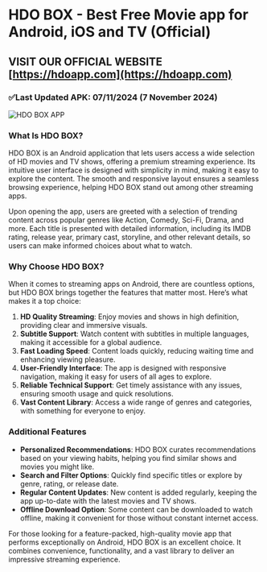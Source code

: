 

# HDO BOX - Best Free Movie app for Android, iOS and TV (Official)

## VISIT OUR OFFICIAL WEBSITE [https://hdoapp.com](https://hdoapp.com)

### ✅Last Updated APK: 07/11/2024 (7 November 2024)

![HDO BOX APP](https://hdoapp.com/images/banner_hdo_box.png)



### What Is HDO BOX?

HDO BOX is an Android application that lets users access a wide selection of HD movies and TV shows, offering a premium streaming experience. Its intuitive user interface is designed with simplicity in mind, making it easy to explore the content. The smooth and responsive layout ensures a seamless browsing experience, helping HDO BOX stand out among other streaming apps.

Upon opening the app, users are greeted with a selection of trending content across popular genres like Action, Comedy, Sci-Fi, Drama, and more. Each title is presented with detailed information, including its IMDB rating, release year, primary cast, storyline, and other relevant details, so users can make informed choices about what to watch.

### Why Choose HDO BOX?

When it comes to streaming apps on Android, there are countless options, but HDO BOX brings together the features that matter most. Here’s what makes it a top choice:

1. **HD Quality Streaming**: Enjoy movies and shows in high definition, providing clear and immersive visuals.
2. **Subtitle Support**: Watch content with subtitles in multiple languages, making it accessible for a global audience.
3. **Fast Loading Speed**: Content loads quickly, reducing waiting time and enhancing viewing pleasure.
4. **User-Friendly Interface**: The app is designed with responsive navigation, making it easy for users of all ages to explore.
5. **Reliable Technical Support**: Get timely assistance with any issues, ensuring smooth usage and quick resolutions.
6. **Vast Content Library**: Access a wide range of genres and categories, with something for everyone to enjoy.

### Additional Features

- **Personalized Recommendations**: HDO BOX curates recommendations based on your viewing habits, helping you find similar shows and movies you might like.
- **Search and Filter Options**: Quickly find specific titles or explore by genre, rating, or release date.
- **Regular Content Updates**: New content is added regularly, keeping the app up-to-date with the latest movies and TV shows.
- **Offline Download Option**: Some content can be downloaded to watch offline, making it convenient for those without constant internet access.

For those looking for a feature-packed, high-quality movie app that performs exceptionally on Android, HDO BOX is an excellent choice. It combines convenience, functionality, and a vast library to deliver an impressive streaming experience.
